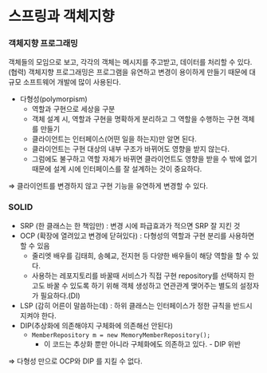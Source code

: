 # 스프링과 객체지향

### 객체지향 프로그래밍
객체들의 모임으로 보고, 각각의 객체는 메시지를 주고받고, 데이터를 처리할 수 있다.(협력)
객체지향 프로그래밍은 프로그램을 유연하고 변경이 용이하게 만들기 때문에 대규모 소프트웨어 개발에 많이 사용된다.

- 다형성(polymorpism)
  - 역할과 구현으로 세상을 구분
  - 객체 설계 시, 역할과 구현을 명확하게 분리하고 그 역할을 수행하는 구현 객체를 만들기
  - 클라이언트는 인터페이스(어떤 일을 하는지)만 알면 된다.
  - 클라이언트는 구현 대상의 내부 구조가 바뀌어도 영향을 받지 않는다.
  - 그럼에도 불구하고 역할 자체가 바뀌면 클라이언트도 영향을 받을 수 밖에 없기 때문에 설계 시에 인터페이스를 잘 설계하는 것이 중요하다.

⇒ 클라이언트를 변경하지 않고 구현 기능을 유연하게 변경할 수 있다.

### SOLID
- SRP (한 클래스는 한 책임만) : 변경 시에 파급효과가 적으면 SRP 잘 지킨 것
- OCP (확장에 열려있고 변경에 닫혀있다) : 다형성의 역할과 구현 분리를 사용하면 할 수 있음
    - 줄리엣 배우를 김태희, 송혜교, 전지현 등 다양한 배우들이 해당 역할을 할 수 있다.
    - 사용하는 레포지토리를 바꿀때 서비스가 직접 구현 repository를 선택하지 한고도 바꿀 수 있도록 하기 위해 객체 생성하고 연관관계 맺어주는 별도의 설정자가 필요하다.(DI)
- LSP (감히 어른이 말씀하는데) : 하위 클래스는 인터페이스가 정한 규칙을 반드시 지켜야 한다.
- DIP(추상화에 의존해야지 구체화에 의존해선 안된다)
    - `MemberRepository m = new MemoryMemberRepository();`
        - 이 코드는 추상화 뿐만 아니라 구체화에도 의존하고 있다. - DIP 위반

⇒ 다형성 만으로 OCP와 DIP 를 지킬 수 없다.
